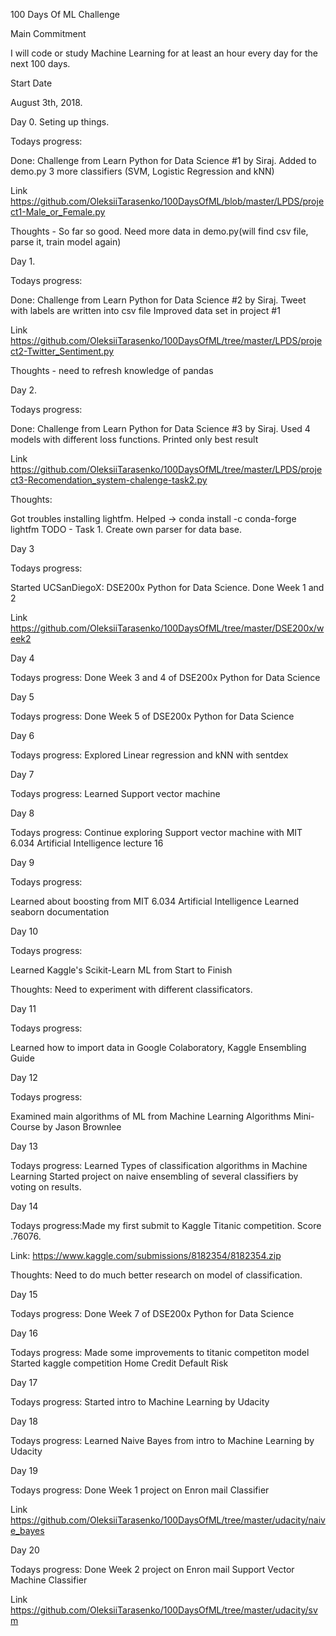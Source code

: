 100 Days Of ML Challenge

Main Commitment

I will code or study Machine Learning for at least an hour every day for the next 100 days.

Start Date

August 3th, 2018.

Day 0. Seting up things.

Todays progress:

Done:
Challenge from Learn Python for Data Science #1 by Siraj.
Added to demo.py 3 more classifiers (SVM, Logistic Regression and kNN)

Link https://github.com/OleksiiTarasenko/100DaysOfML/blob/master/LPDS/project1-Male_or_Female.py  
                   
Thoughts -  So far so good. Need more data in demo.py(will find csv file, parse it, train model again)  

Day 1. 

Todays progress:

Done:
Challenge from Learn Python for Data Science #2 by Siraj.
Tweet with labels are written into csv file
Improved data set in project #1

Link https://github.com/OleksiiTarasenko/100DaysOfML/tree/master/LPDS/project2-Twitter_Sentiment.py

Thoughts - need to refresh knowledge of pandas

Day 2.

Todays progress:

Done: 
Challenge from Learn Python for Data Science #3 by Siraj.
Used 4  models with different loss functions. Printed only best result

Link https://github.com/OleksiiTarasenko/100DaysOfML/tree/master/LPDS/project3-Recomendation_system-chalenge-task2.py

Thoughts:

 Got troubles installing lightfm. Helped -> conda install -c conda-forge lightfm
 TODO - Task 1. Create own parser for data base.

 Day 3

 Todays progress:

 Started UCSanDiegoX: DSE200x Python for Data Science. Done Week 1 and 2

 Link 
https://github.com/OleksiiTarasenko/100DaysOfML/tree/master/DSE200x/week2

 Day 4

 Todays progress:
 Done Week 3 and 4 of DSE200x Python for Data Science


 Day 5

 Todays progress:
 Done Week 5 of DSE200x Python for Data Science

 Day 6

 Todays progress:
 Explored Linear regression and kNN with sentdex

 Day 7

 Todays progress:
 Learned Support vector machine

 Day 8

 Todays progress:
 Continue exploring Support vector machine with MIT 6.034 Artificial Intelligence lecture 16

 Day 9

 Todays progress:

 Learned about boosting from MIT 6.034 Artificial Intelligence
 Learned seaborn documentation

 Day 10

 Todays progress:

 Learned Kaggle's Scikit-Learn ML from Start to Finish

Thoughts: Need to experiment with different classificators.

Day 11

Todays progress:

Learned  how to import data in Google Colaboratory, Kaggle Ensembling Guide


Day 12

Todays progress:

Examined main algorithms of ML from Machine Learning Algorithms Mini-Course by Jason Brownlee

Day 13

Todays progress: Learned Types of classification algorithms in Machine Learning
Started project on naive ensembling of several classifiers by voting on results.


Day 14

Todays progress:Made my first submit to Kaggle Titanic competition. Score .76076.

Link: https://www.kaggle.com/submissions/8182354/8182354.zip

Thoughts: Need to do much better research on model of classification.

Day 15

Todays progress:
Done Week 7 of DSE200x Python for Data Science


Day 16

Todays progress:
Made some improvements to titanic competiton model
Started kaggle competition Home Credit Default Risk

Day 17

Todays progress: Started intro to Machine Learning by Udacity

Day 18

Todays progress: Learned Naive Bayes from intro to Machine Learning by Udacity

Day 19 

Todays progress: Done Week 1 project on Enron mail Classifier

Link https://github.com/OleksiiTarasenko/100DaysOfML/tree/master/udacity/naive_bayes

Day 20 

Todays progress: Done Week 2 project on Enron mail Support Vector Machine Classifier 

Link https://github.com/OleksiiTarasenko/100DaysOfML/tree/master/udacity/svm
